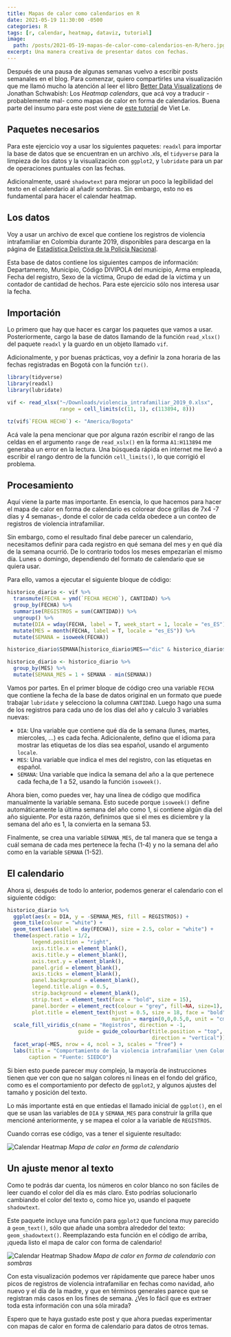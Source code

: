 ```yaml
---
title: Mapas de calor como calendarios en R
date: 2021-05-19 11:30:00 -0500
categories: R
tags: [r, calendar, heatmap, dataviz, tutorial]
image: 
  path: /posts/2021-05-19-mapas-de-calor-como-calendarios-en-R/hero.jpg
excerpt: Una manera creativa de presentar datos con fechas.
---
```


Después de una pausa de algunas semanas vuelvo a escribir posts semanales en el blog. Para comenzar, quiero compartirles una visualización que me llamó mucho la atención al leer el libro [Better Data Visualizations](https://www.amazon.com/Better-Data-Visualizations-Scholars-Researchers/dp/0231193114) de Jonathan Schwabish: Los *Heatmap calendars*, que acá voy a traducir -probablemente mal- como mapas de calor en forma de calendarios. Buena parte del insumo para este post viene de [este tutorial](https://vietle.info/post/calendarheatmap/) de Viet Le.

## Paquetes necesarios

Para este ejercicio voy a usar los siguientes paquetes: `readxl` para importar la base de datos que se encuentran en un archivo .xls, el `tidyverse` para la limpieza de los datos y la visualización con `ggplot2`, y `lubridate` para un par de operaciones puntuales con las fechas.

Adicionalmente, usaré `shadowtext` para mejorar un poco la legibilidad del texto en el calendario al añadir sombras. Sin embargo, esto no es fundamental para hacer el calendar heatmap.

## Los datos

Voy a usar un archivo de excel que contiene los registros de violencia intrafamiliar en Colombia durante 2019, disponibles para descarga en la página de [Estadística Delictiva de la Policía Nacional](https://www.policia.gov.co/grupo-informaci%C3%B3n-criminalidad/estadistica-delictiva).

Esta base de datos contiene los siguientes campos de información: Departamento, Municipio, Código DIVIPOLA del municipio, Arma empleada, Fecha del registro, Sexo de la víctima, Grupo de edad de la víctima y un contador de cantidad de hechos. Para este ejercicio sólo nos interesa usar la fecha.

## Importación

Lo primero que hay que hacer es cargar los paquetes que vamos a usar. Posteriormente, cargo la base de datos llamando de la función `read_xlsx()` del paquete `readxl` y la guardo en un objeto llamado `vif`.

Adicionalmente, y por buenas prácticas, voy a definir la zona horaria de las fechas registradas en Bogotá con la función `tz()`.

```r
library(tidyverse)
library(readxl)
library(lubridate)

vif <- read_xlsx("~/Downloads/violencia_intrafamiliar_2019_0.xlsx", 
                 range = cell_limits(c(11, 1), c(113894, 8)))

tz(vif$`FECHA HECHO`) <- "America/Bogota"
```

Acá vale la pena mencionar que por alguna razón escribir el rango de las celdas en el argumento `range` de `read_xslx()` en la forma `A1:H113894` me generaba un error en la lectura. Una búsqueda rápida en internet me llevó a escribir el rango dentro de la función `cell_limits()`, lo que corrigió el problema.

## Procesamiento

Aquí viene la parte mas importante. En esencia, lo que hacemos para hacer el mapa de calor en forma de calendario es colorear doce grillas de 7x4 -7 días y 4 semanas-, donde el color de cada celda obedece a un conteo de registros de violencia intrafamiliar.

Sin embargo, como el resultado final debe parecer un calendario, necesitamos definir para cada registro en qué semana del mes y en qué día de la semana ocurrió. De lo contrario todos los meses empezarían el mismo día. Lunes o domingo, dependiendo del formato de calendario que se quiera usar.

Para ello, vamos a ejecutar el siguiente bloque de código:

```r
historico_diario <- vif %>%
  transmute(FECHA = ymd(`FECHA HECHO`), CANTIDAD) %>%
  group_by(FECHA) %>%
  summarise(REGISTROS = sum(CANTIDAD)) %>%
  ungroup() %>%
  mutate(DIA = wday(FECHA, label = T, week_start = 1, locale = "es_ES")) %>%
  mutate(MES = month(FECHA, label = T, locale = "es_ES")) %>%
  mutate(SEMANA = isoweek(FECHA))

historico_diario$SEMANA[historico_diario$MES=="dic" & historico_diario$SEMANA == 1] = 53 

historico_diario <- historico_diario %>%
  group_by(MES) %>%
  mutate(SEMANA_MES = 1 + SEMANA - min(SEMANA))

```

Vamos por partes. En el primer bloque de código creo una variable `FECHA` que contiene la fecha de la base de datos original en un formato que puede trabajar `lubridate` y selecciono la columna `CANTIDAD`. Luego hago una suma de los registros para cada uno de los días del año y calculo 3 variables nuevas:

- `DIA`: Una variable  que contiene qué día de la semana (lunes, martes, miercoles, ...) es cada fecha. Adicionalente, defino que el idioma para mostrar las etiquetas de los días sea español, usando el argumento `locale`.
- `MES`: Una variable  que indica el mes del registro, con las etiquetas en español.
- `SEMANA`: Una variable que indica la semana del año a la que pertenece cada fecha,de 1 a 52, usando la función `isoweek()`.

Ahora bien, como puedes ver, hay una línea de código que modifica manualmente la variable semana. Esto sucede porque `isoweek()` define automáticamente la última semana del año como 1, si contiene algún día del año siguiente. Por esta razón, definimos que si el mes es diciembre y la semana del año es 1, la convierta en la semana 53.

Finalmente, se crea una variable `SEMANA_MES`, de tal manera que se tenga a cuál semana de cada mes pertenece la fecha (1-4) y no la semana del año como en la variable `SEMANA` (1-52).

## El calendario

Ahora si, después de todo lo anterior, podemos generar el calendario con el siguiente código:

```r
historico_diario %>%
  ggplot(aes(x = DIA, y = -SEMANA_MES, fill = REGISTROS)) +
  geom_tile(colour = "white") +
  geom_text(aes(label = day(FECHA)), size = 2.5, color = "white") +
  theme(aspect.ratio = 1/2,
        legend.position = "right",
        axis.title.x = element_blank(),
        axis.title.y = element_blank(),
        axis.text.y = element_blank(),
        panel.grid = element_blank(),
        axis.ticks = element_blank(),
        panel.background = element_blank(),
        legend.title.align = 0.5,
        strip.background = element_blank(),
        strip.text = element_text(face = "bold", size = 15),
        panel.border = element_rect(colour = "grey", fill=NA, size=1),
        plot.title = element_text(hjust = 0.5, size = 18, face = "bold",
                                  margin = margin(0,0,0.5,0, unit = "cm"))) +
  scale_fill_viridis_c(name = "Registros", direction = -1, 
                       guide = guide_colourbar(title.position = "top", 
                                               direction = "vertical")) +
  facet_wrap(~MES, nrow = 4, ncol = 3, scales = "free") +
  labs(title = "Comportamiento de la violencia intrafamiliar \nen Colombia durante 2019",
       caption = "Fuente: SIEDCO")
```

Si bien esto puede parecer muy complejo, la mayoría de instrucciones tienen que ver con que no salgan colores ni lineas en el fondo del gráfico, como es el comportamiento por defecto de `ggplot2`, y algunos ajustes del tamaño y posición del texto.

Lo más importante está en que entiedas el llamado inicial de `ggplot()`, en el que se usan las variables de `DIA` y `SEMANA_MES` para construir la grilla que mencioné anteriormente, y se mapea el color a la variable de `REGISTROS`.

Cuando corras ese código, vas a tener el siguiente resultado:

![Calendar Heatmap](calendar_heatmap.png)
*Mapa de calor en forma de calendario*

## Un ajuste menor al texto

Como te podrás dar cuenta, los números en color blanco no son fáciles de leer cuando el color del día es más claro. Esto podrías solucionarlo cambiando el color del texto o, como hice yo, usando el paquete `shadowtext`. 

Este paquete incluye una función para `ggplot2` que funciona muy parecido a `geom_text()`, sólo que añade una sombra alrededor del texto: `geom_shadowtext()`. Reemplazando esta función en el código de arriba, ¡queda listo el mapa de calor con forma de calendario!

![Calendar Heatmap Shadow](calendar_heatmap_shadow.png)
*Mapa de calor en forma de calendario con sombras*

Con esta visualización podemos ver rápidamente que parece haber unos picos de registros de violencia intrafamiliar en fechas como navidad, año nuevo y el día de la madre, y que en términos generales parece que se registran más casos en los fines de semana. ¿Ves lo fácil que es extraer toda esta información con una sóla mirada?

Espero que te haya gustado este post y que ahora puedas experimentar con mapas de calor en forma de calendario para datos de otros temas.
